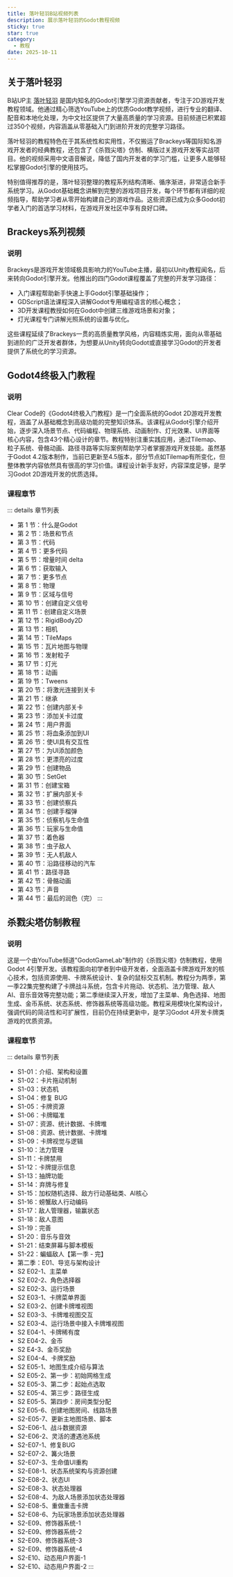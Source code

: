 ```yaml
---
title: 落叶轻羽B站视频列表
description: 展示落叶轻羽的Godot教程视频
sticky: true
star: true
category:
  - 教程
date: 2025-10-11
---
```

## 关于落叶轻羽
B站UP主 [落叶轻羽](https://space.bilibili.com/375301589) 是国内知名的Godot引擎学习资源贡献者，专注于2D游戏开发教程领域。他通过精心筛选YouTube上的优质Godot教学视频，进行专业的翻译、配音和本地化处理，为中文社区提供了大量高质量的学习资源。目前频道已积累超过350个视频，内容涵盖从零基础入门到进阶开发的完整学习路径。
<!-- more -->
落叶轻羽的教程特色在于其系统性和实用性，不仅搬运了Brackeys等国际知名游戏开发者的经典教程，还包含了《杀戮尖塔》仿制、横版过关游戏开发等实战项目。他的视频采用中文语音解说，降低了国内开发者的学习门槛，让更多人能够轻松掌握Godot引擎的使用技巧。

特别值得推荐的是，落叶轻羽整理的教程系列结构清晰、循序渐进，非常适合新手系统学习。从Godot基础概念讲解到完整的游戏项目开发，每个环节都有详细的视频指导，帮助学习者从零开始构建自己的游戏作品。这些资源已成为众多Godot初学者入门的首选学习材料，在游戏开发社区中享有良好口碑。

## Brackeys系列视频

### 说明
Brackeys是游戏开发领域极具影响力的YouTube主播，最初以Unity教程闻名，后来转向Godot引擎开发。他推出的四门Godot课程覆盖了完整的开发学习路径：

- 入门课程帮助新手快速上手Godot引擎基础操作；
- GDScript语法课程深入讲解Godot专用编程语言的核心概念；
- 3D开发课程教授如何在Godot中创建三维游戏场景和对象；
- 灯光课程专门讲解光照系统的设置与优化。

这些课程延续了Brackeys一贯的高质量教学风格，内容精炼实用，面向从零基础到进阶的广泛开发者群体，为想要从Unity转向Godot或直接学习Godot的开发者提供了系统化的学习资源。

<BiliBlackboard width="750px" link="BV1fs421N7TD"/>
<BiliBlackboard width="750px" link="BV1Wz42127wh"/>
<BiliBlackboard width="750px" link="BV1sjKjeZEfo"/>
<BiliBlackboard width="750px" link="BV17Q8QzeEL1"/>

## Godot4终极入门教程

### 说明
Clear Code的《Godot4终极入门教程》是一门全面系统的Godot 2D游戏开发教程，涵盖了从基础概念到高级功能的完整知识体系。该课程从Godot引擎介绍开始，逐步深入场景节点、代码编程、物理系统、动画制作、灯光效果、UI界面等核心内容，包含43个精心设计的章节。教程特别注重实践应用，通过Tilemap、粒子系统、骨骼动画、路径寻路等实际案例帮助学习者掌握游戏开发技能。虽然基于Godot 4.2版本制作，当前已更新至4.5版本，部分节点如Tilemap有所变化，但整体教学内容依然具有很高的学习价值。课程设计新手友好，内容深度足够，是学习Godot 2D游戏开发的优质选择。

<BiliBlackboard width="750px" link="BV1pu4y1b7p6"/>

### 课程章节
::: details 章节列表
- 第 1 节：什么是Godot
- 第 2 节：场景和节点
- 第 3 节：代码
- 第 4 节：更多代码
- 第 5 节：增量时间 delta
- 第 6 节：获取输入
- 第 7 节：更多节点
- 第 8 节：物理
- 第 9 节：区域与信号
- 第 10 节：创建自定义信号
- 第 11 节：创建自定义场景
- 第 12 节：RigidBody2D
- 第 13 节：相机
- 第 14 节：TileMaps
- 第 15 节：瓦片地图与物理
- 第 16 节：发射粒子
- 第 17 节：灯光
- 第 18 节：动画
- 第 19 节：Tweens
- 第 20 节：将激光连接到关卡
- 第 21 节：继承
- 第 22 节：创建内部关卡
- 第 23 节：添加关卡过度
- 第 24 节：用户界面
- 第 25 节：将血条添加到UI
- 第 26 节：使UI具有交互性
- 第 27 节：为UI添加颜色
- 第 28 节：更漂亮的过度
- 第 29 节：创建物品
- 第 30 节：SetGet
- 第 31 节：创建宝箱
- 第 32 节：扩展内部关卡
- 第 33 节：创建侦察兵
- 第 34 节：创建手榴弹
- 第 35 节：侦察机与生命值
- 第 36 节：玩家与生命值
- 第 37 节：着色器
- 第 38 节：虫子敌人
- 第 39 节：无人机敌人
- 第 40 节：沿路径移动的汽车
- 第 41 节：路径寻路
- 第 42 节：骨骼动画
- 第 43 节：声音
- 第 44 节：最后的润色（完）
:::

## 杀戮尖塔仿制教程
### 说明
这是一个由YouTube频道"GodotGameLab"制作的《杀戮尖塔》仿制教程，使用Godot 4引擎开发。该教程面向初学者到中级开发者，全面涵盖卡牌游戏开发的核心技术，包括资源使用、卡牌系统设计、复杂的鼠标交互机制。教程分为两季，第一季22集完整构建了卡牌战斗系统，包含卡片拖动、状态机、法力管理、敌人AI、音乐音效等完整功能；第二季继续深入开发，增加了主菜单、角色选择、地图生成、金币系统、状态系统、修饰器系统等高级功能。教程采用模块化架构设计，强调代码的简洁性和可扩展性，目前仍在持续更新中，是学习Godot 4开发卡牌类游戏的优质资源。

<BiliBlackboard width="750px" link="BV1PC411L78f"/>

### 课程章节
::: details 章节列表
- S1-01：介绍、架构和设置
- S1-02：卡片拖动机制
- S1-03：状态机
- S1-04：修复 BUG
- S1-05：卡牌资源
- S1-06：卡牌瞄准
- S1-07：资源、统计数据、卡牌堆
- S1-08：资源、统计数据、卡牌堆
- S1-09：卡牌视觉与逻辑
- S1-10：法力管理
- S1-11：卡牌禁用
- S1-12：卡牌提示信息
- S1-13：抽牌功能
- S1-14：弃牌与修复
- S1-15：加权随机选择、敌方行动基础类、AI核心
- S1-16：螃蟹敌人行动编码
- S1-17：敌人管理器，输赢状态
- S1-18：敌人意图
- S1-19：完善
- S1-20：音乐与音效
- S1-21：结束屏幕与脚本模板
- S1-22：蝙蝠敌人【第一季 - 完】
- 第二季：E01、导览与架构设计
- S2 E02-1、主菜单
- S2 E02-2、角色选择器
- S2 E02-3、运行场景
- S2 E03-1、卡牌菜单界面
- S2 E03-2、创建卡牌堆视图
- S2 E03-3、卡牌堆视图交互
- S2 E03-4、运行场景中接入卡牌堆视图
- S2 E04-1、卡牌稀有度
- S2 E04-2、金币
- S2 E4-3、金币奖励
- S2 E04-4、卡牌奖励
- S2 E05-1、地图生成介绍与算法
- S2 E05-2、第一步：初始网格生成
- S2 E05-3、第二步：起始点选取
- S2 E05-4、第三步：路径生成
- S2 E05-5、第四步：房间类型分配
- S2 E05-6、创建地图房间、线路场景
- S2-E05-7、更新主地图场景、脚本
- S2-E06-1、战斗数据资源
- S2-E06-2、灵活的遭遇池系统
- S2-E07-1、修复BUG
- S2-E07-2、篝火场景
- S2-E07-3、生命值UI重构
- S2-E08-1、状态系统架构与资源创建
- S2-E08-2、状态UI
- S2-E08-3、状态处理器
- S2-E08-4、为敌人场景添加状态处理器
- S2-E08-5、重做重击卡牌
- S2-E08-6、为玩家场景添加状态处理器
- S2-E09、修饰器系统-1
- S2-E09、修饰器系统-2
- S2-E09、修饰器系统-3
- S2-E09、修饰器系统-4
- S2-E10、动态用户界面-1
- S2-E10、动态用户界面-2
:::